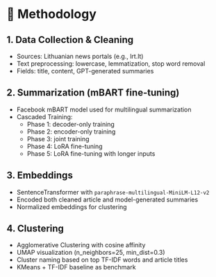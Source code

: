 # 🧪 Methodology

## 1. Data Collection & Cleaning

- Sources: Lithuanian news portals (e.g., lrt.lt)
- Text preprocessing: lowercase, lemmatization, stop word removal
- Fields: title, content, GPT-generated summaries

## 2. Summarization (mBART fine-tuning)

- Facebook mBART model used for multilingual summarization
- Cascaded Training:
  - Phase 1: decoder-only training
  - Phase 2: encoder-only training
  - Phase 3: joint training
  - Phase 4: LoRA fine-tuning
  - Phase 5: LoRA fine-tuning with longer inputs

## 3. Embeddings

- SentenceTransformer with `paraphrase-multilingual-MiniLM-L12-v2`
- Encoded both cleaned article and model-generated summaries
- Normalized embeddings for clustering

## 4. Clustering

- Agglomerative Clustering with cosine affinity
- UMAP visualization (n_neighbors=25, min_dist=0.3)
- Cluster naming based on top TF-IDF words and article titles
- KMeans + TF-IDF baseline as benchmark

